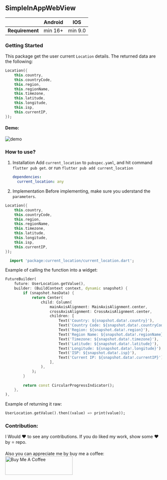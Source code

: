 ## SimpleInAppWebView

|                 | Android | IOS     |
| --------------- | ------- | ------- |
| **Requirement** | min 16+ | min 9.0 |

### Getting Started

This package get the user current `Location` details. The returned data are the following:

```dart
Location({
    this.country,
    this.countryCode,
    this.region,
    this.regionName,
    this.timezone,
    this.latitude,
    this.longitude,
    this.isp,
    this.currentIP,
});
```

#### Demo:

![demo](https://github.com/johnmelodyme/current_location/blob/main/demo.jpg?raw=true)

### How to use?

1. Installation
   Add `current_location` to `pubspec.yaml`, and hit command `flutter pub get`.
   or
   run `flutter pub add current_location`

   ```yaml
   dependencies:
     current_location: any
   ```

2. Implementation
   Before implementing, make sure you uderstand the `parameters`.

```dart
Location({
    this.country,
    this.countryCode,
    this.region,
    this.regionName,
    this.timezone,
    this.latitude,
    this.longitude,
    this.isp,
    this.currentIP,
});
```

```dart
  import 'package:current_location/current_location.dart';
```

Example of calling the function into a widget:

```dart
FutureBuilder(
    future: UserLocation.getValue(),
    builder: (BuildContext context, dynamic snapshot) {
        if (snapshot.hasData) {
            return Center(
                child: Column(
                    mainAxisAlignment: MainAxisAlignment.center,
                    crossAxisAlignment: CrossAxisAlignment.center,
                    children: [
                        Text('Country: ${snapshot.data!.country}'),
                        Text('Country Code: ${snapshot.data!.countryCode}'),
                        Text('Region: ${snapshot.data!.region}'),
                        Text('Region Name: ${snapshot.data!.regionName}'),
                        Text('Timezone: ${snapshot.data!.timezone}'),
                        Text('Latitude: ${snapshot.data!.latitude}'),
                        Text('Longitude: ${snapshot.data!.longitude}'),
                        Text('ISP: ${snapshot.data!.isp}'),
                        Text('Current IP: ${snapshot.data!.currentIP}'),
                    ],
                ),
            );
        }
        
        return const CircularProgressIndicator();
    },
),
```

Example of returning it raw:

```dart
UserLocation.getValue().then((value) => print(value));
```

### Contribution:

I Would ❤️ to see any contributions. If you do liked my work, show some ❤️ by ⭐ repo.

Also you can appreciate me by buy me a coffee:
<br />
<a href="https://www.buymeacoffee.com/johnmelodymel" target="_blank"><img src="https://cdn.buymeacoffee.com/buttons/v2/default-yellow.png" alt="Buy Me A Coffee" style="height: 60px !important;width: 217px !important;" ></a>